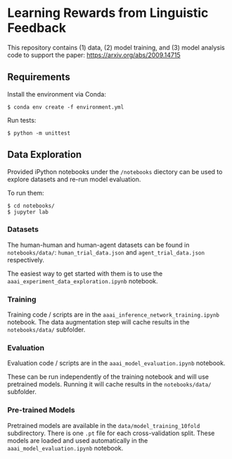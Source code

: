 # Learning Rewards from Linguistic Feedback

This repository contains (1) data, (2) model training, and (3) model analysis code to support the paper: https://arxiv.org/abs/2009.14715

## Requirements

Install the environment via Conda:
```
$ conda env create -f environment.yml
```

Run tests:
```
$ python -m unittest
```

## Data Exploration

Provided iPython notebooks under the `/notebooks` diectory can be used to explore datasets and re-run model evaluation.

To run them:
```
$ cd notebooks/
$ jupyter lab
```

### Datasets

The human-human and human-agent datasets can be found in `notebooks/data/`: `human_trial_data.json` and `agent_trial_data.json` respectively.

The easiest way to get started with them is to use the `aaai_experiment_data_exploration.ipynb` notebook.

### Training

Training code / scripts are in the `aaai_inference_network_training.ipynb` notebook. The data augmentation step will cache results in the `notebooks/data/` subfolder.

### Evaluation

Evaluation code / scripts are in the `aaai_model_evaluation.ipynb` notebook. 

These can be run independently of the training notebook and will use pretrained models. Running it will cache results in the `notebooks/data/` subfolder.

### Pre-trained Models

Pretrained models are available in the `data/model_training_10fold` subdirectory. There is one `.pt` file for each cross-validation split. These models are loaded and used automatically in the `aaai_model_evaluation.ipynb` notebook.
